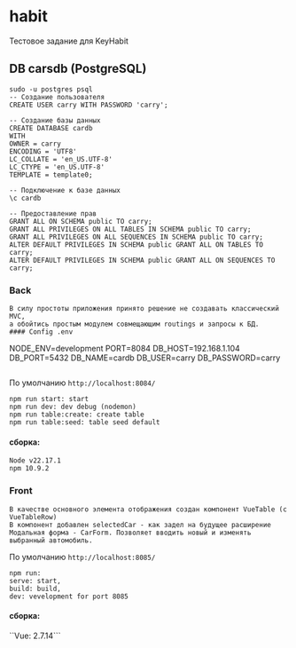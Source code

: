 # habit

Тестовое задание для KeyHabit

## DB carsdb (PostgreSQL)
```
sudo -u postgres psql
-- Создание пользователя
CREATE USER carry WITH PASSWORD 'carry';

-- Создание базы данных
CREATE DATABASE cardb
WITH
OWNER = carry
ENCODING = 'UTF8'
LC_COLLATE = 'en_US.UTF-8'
LC_CTYPE = 'en_US.UTF-8'
TEMPLATE = template0;

-- Подключение к базе данных
\c cardb

-- Предоставление прав
GRANT ALL ON SCHEMA public TO carry;
GRANT ALL PRIVILEGES ON ALL TABLES IN SCHEMA public TO carry;
GRANT ALL PRIVILEGES ON ALL SEQUENCES IN SCHEMA public TO carry;
ALTER DEFAULT PRIVILEGES IN SCHEMA public GRANT ALL ON TABLES TO carry;
ALTER DEFAULT PRIVILEGES IN SCHEMA public GRANT ALL ON SEQUENCES TO carry;
```

### Back
```
В силу простоты приложения принято решение не создавать классический MVC,
а обойтись простым модулем совмещающим routings и запросы к БД.
#### Config .env
```
NODE_ENV=development
PORT=8084
DB_HOST=192.168.1.104 
DB_PORT=5432
DB_NAME=cardb
DB_USER=carry
DB_PASSWORD=carry
```

```
По умолчанию `http://localhost:8084/`
```
npm run start: start
npm run dev: dev debug (nodemon)
npm run table:create: create table
npm run table:seed: table seed default
```
#### сборка:
```
Node v22.17.1
npm 10.9.2
```



### Front
```
В качестве основного элемента отображения создан компонент VueTable (c VueTableRow)
В компонент добавлен selectedCar - как задел на будущее расширение
Модальная форма - CarForm. Позволяет вводить новый и изменять выбранный автомобиль.
```
По умолчанию `http://localhost:8085/`

```
npm run:
serve: start,
build: build,
dev: vevelopment for port 8085
```
#### сборка:
``Vue: 2.7.14```
